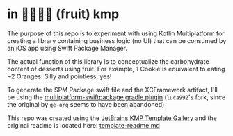 # in 🍎🍐🥝🍊 (fruit) kmp
The purpose of this repo is to experiment with using Kotlin Multiplatform for creating a library containing business logic (no UI) that can be consumed by an iOS app using Swift Package Manager.

The actual function of this library is to conceptualize the carbohydrate content of desserts using fruit. For example, 1 Cookie is equivalent to eating ~2 Oranges. Silly and pointless, yes!

To generate the SPM Package.swift file and the XCFramework artifact, I'll be using the [multiplatform-swiftpackage gradle plugin](https://github.com/luca992/multiplatform-swiftpackage) (`luca992`'s fork, since the original by `ge-org` seems to have been abandoned)

This repo was created using the [JetBrains KMP Template Gallery](https://kmp.jetbrains.com/#templateGallery) and the original readme is located here: [template-readme.md](template-readme.md)
